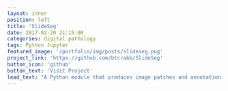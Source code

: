 ```yaml
---
layout: inner
position: left
title: 'SlideSeg'
date: 2017-02-20 21:15:00
categories: digital pathology
tags: Python Jupyter
featured_image: '/portfolio/img/posts/slideseg.png'
project_link: 'https://github.com/btcrabb/SlideSeg'
button_icon: 'github'
button_text: 'Visit Project'
lead_text: "A Python module that produces image patches and annotation masks from whole slide images for deep learning in digital pathology."
---
```

